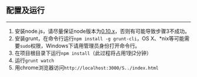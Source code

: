 ## 配置及运行
---
1. 安装node.js，请尽量保证node版本为[0.10.x](http://nodejs.org/dist/v0.10.33/)，否则有可能导致步骤3不成功。
2. 安装grunt，在命令行运行`npm install -g grunt-cli`，OS X、*nix等可能需要`sudo`权限，Windows下请用管理员身份打开命令行。
3. 在项目根目录下运行`npm install`（此过程将占用1到2分钟）
4. 运行`grunt watch`
5. 用chrome浏览器访问`http://localhost:3000/S../index.html`
